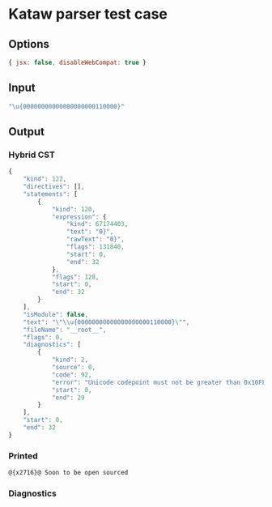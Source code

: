 # Kataw parser test case

## Options

`````js
{ jsx: false, disableWebCompat: true }
`````

## Input

`````js
"\u{00000000000000000000110000}"
`````

## Output

### Hybrid CST

```javascript
{
    "kind": 122,
    "directives": [],
    "statements": [
        {
            "kind": 120,
            "expression": {
                "kind": 67174403,
                "text": "0}",
                "rawText": "0}",
                "flags": 131840,
                "start": 0,
                "end": 32
            },
            "flags": 128,
            "start": 0,
            "end": 32
        }
    ],
    "isModule": false,
    "text": "\"\\u{00000000000000000000110000}\"",
    "fileName": "__root__",
    "flags": 0,
    "diagnostics": [
        {
            "kind": 2,
            "source": 0,
            "code": 92,
            "error": "Unicode codepoint must not be greater than 0x10FFFF",
            "start": 0,
            "end": 29
        }
    ],
    "start": 0,
    "end": 32
}
```

### Printed

```javascript
@{x2716}@ Soon to be open sourced
```

### Diagnostics

```javascript

```

